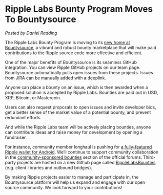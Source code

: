 # Ripple Labs Bounty Program Moves To Bountysource

_Posted by Daniel Radding_

The Ripple Labs Bounty Program is moving to its [new home at Bountysource](https://www.bountysource.com/teams/ripple/bounties), a vibrant and robust bounty marketplace that will make paid contributions to the Ripple source code more effective and efficient.

One of the major benefits of Bountysource is its seamless GitHub integration. You can view Ripple GitHub projects on our team page. Bountysource automatically pulls open issues from these projects. Issues from JIRA can be manually added with a deeplink.

Anyone can place a bounty on an issue, which is then awarded when a proposed solution is accepted by Ripple Labs. Bounties are paid out in USD, XRP, Bitcoin, or Mastercoin.

Users can also request proposals to open issues and invite developer bids, get a better sense of the market value of a potential bounty, and prevent redundant efforts.

And while the Ripple Labs team will be actively placing bounties, anyone can contribute ideas and raise money for development by opening a fundraiser.

For instance, community member longhaul is pushing for [a fully-featured Ripple wallet for Android](https://www.bountysource.com/teams/instant-ripple/fundraiser). We’ll continue to support community collaboration in the [community-sponsored bounties](https://ripple.com/forum/viewforum.php?f=22) section of the official forums. Third-party projects are hosted on a new Github page called [RippleLabsBounties](https://github.com/ripplelabsbounties) (e.g. client libraries and outbound bridges).

By making Ripple projects easier to manage and participate in, the Bountysource platform will help us expand and engage with our open source community. We look forward to your contributions!